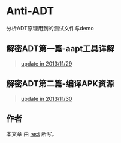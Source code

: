 ﻿Anti-ADT
========

分析ADT原理用到的测试文件与demo

## 解密ADT第一篇-aapt工具详解
> [update in 2013/11/29](https://github.com/recter/Anti-ADT/tree/master/01.aapt)

## 解密ADT第二篇-编译APK资源
> [update in 2013/11/30](http://www.shadowkong.com/archives/1408)

## 作者

本文章 由  [rect](http://www.shadowkong.com/) 所写。
